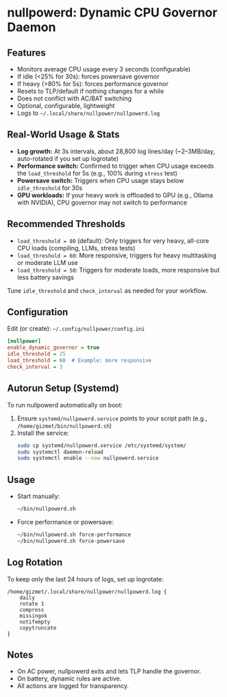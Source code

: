 # nullpowerd: Dynamic CPU Governor Daemon

## Features
- Monitors average CPU usage every 3 seconds (configurable)
- If idle (<25% for 30s): forces powersave governor
- If heavy (>80% for 5s): forces performance governor
- Resets to TLP/default if nothing changes for a while
- Does not conflict with AC/BAT switching
- Optional, configurable, lightweight
- Logs to `~/.local/share/nullpower/nullpowerd.log`

## Real-World Usage & Stats
- **Log growth:** At 3s intervals, about 28,800 log lines/day (~2–3MB/day, auto-rotated if you set up logrotate)
- **Performance switch:** Confirmed to trigger when CPU usage exceeds the `load_threshold` for 5s (e.g., 100% during `stress` test)
- **Powersave switch:** Triggers when CPU usage stays below `idle_threshold` for 30s
- **GPU workloads:** If your heavy work is offloaded to GPU (e.g., Ollama with NVIDIA), CPU governor may not switch to performance

## Recommended Thresholds
- `load_threshold = 80` (default): Only triggers for very heavy, all-core CPU loads (compiling, LLMs, stress tests)
- `load_threshold = 60`: More responsive, triggers for heavy multitasking or moderate LLM use
- `load_threshold = 50`: Triggers for moderate loads, more responsive but less battery savings

Tune `idle_threshold` and `check_interval` as needed for your workflow.

## Configuration
Edit (or create): `~/.config/nullpower/config.ini`

```ini
[nullpower]
enable_dynamic_governor = true
idle_threshold = 25
load_threshold = 60  # Example: more responsive
check_interval = 3
```

## Autorun Setup (Systemd)
To run nullpowerd automatically on boot:

1. Ensure `systemd/nullpowerd.service` points to your script path (e.g., `/home/gizmet/bin/nullpowerd.sh`)
2. Install the service:
   ```sh
   sudo cp systemd/nullpowerd.service /etc/systemd/system/
   sudo systemctl daemon-reload
   sudo systemctl enable --now nullpowerd.service
   ```

## Usage
- Start manually:
  ```sh
  ~/bin/nullpowerd.sh
  ```
- Force performance or powersave:
  ```sh
  ~/bin/nullpowerd.sh force-performance
  ~/bin/nullpowerd.sh force-powersave
  ```

## Log Rotation
To keep only the last 24 hours of logs, set up logrotate:

```
/home/gizmet/.local/share/nullpower/nullpowerd.log {
    daily
    rotate 1
    compress
    missingok
    notifempty
    copytruncate
}
```

## Notes
- On AC power, nullpowerd exits and lets TLP handle the governor.
- On battery, dynamic rules are active.
- All actions are logged for transparency. 